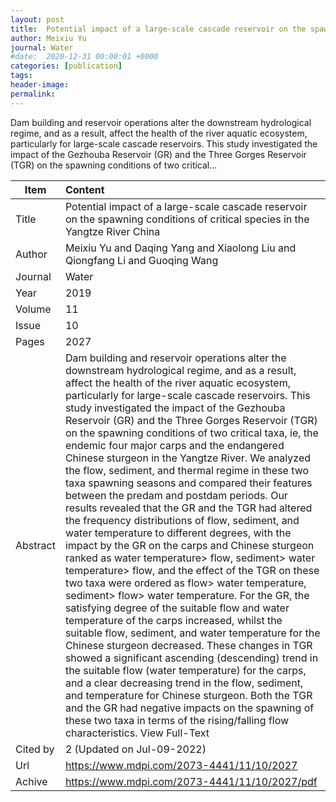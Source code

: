 ```yaml
---
layout: post
title:  Potential impact of a large-scale cascade reservoir on the spawning conditions of critical species in the Yangtze River China
author: Meixiu Yu
journal: Water
#date:  2020-12-31 00:00:01 +0000
categories: [publication]
tags: 
header-image: 
permalink: 
---
```

Dam building and reservoir operations alter the downstream hydrological regime, and as a result, affect the health of the river aquatic ecosystem, particularly for large-scale cascade reservoirs. This study investigated the impact of the Gezhouba Reservoir (GR) and the Three Gorges Reservoir (TGR) on the spawning conditions of two critical...
<!--the above is the excerpt-->
<!--more-->
<!--the following is the text-->


| Item           | Content    |
| ---------------|:------------|
| Title          | Potential impact of a large-scale cascade reservoir on the spawning conditions of critical species in the Yangtze River China     |
| Author         | Meixiu Yu and Daqing Yang and Xiaolong Liu and Qiongfang Li and Guoqing Wang    |
| Journal        | Water   |
| Year           | 2019  |
| Volume         | 11	   |
| Issue          | 10	   |
| Pages          | 2027	   |
| Abstract       | Dam building and reservoir operations alter the downstream hydrological regime, and as a result, affect the health of the river aquatic ecosystem, particularly for large-scale cascade reservoirs. This study investigated the impact of the Gezhouba Reservoir (GR) and the Three Gorges Reservoir (TGR) on the spawning conditions of two critical taxa, ie, the endemic four major carps and the endangered Chinese sturgeon in the Yangtze River. We analyzed the flow, sediment, and thermal regime in these two taxa spawning seasons and compared their features between the predam and postdam periods. Our results revealed that the GR and the TGR had altered the frequency distributions of flow, sediment, and water temperature to different degrees, with the impact by the GR on the carps and Chinese sturgeon ranked as water temperature> flow, sediment> water temperature> flow, and the effect of the TGR on these two taxa were ordered as flow> water temperature, sediment> flow> water temperature. For the GR, the satisfying degree of the suitable flow and water temperature of the carps increased, whilst the suitable flow, sediment, and water temperature for the Chinese sturgeon decreased. These changes in TGR showed a significant ascending (descending) trend in the suitable flow (water temperature) for the carps, and a clear decreasing trend in the flow, sediment, and temperature for Chinese sturgeon. Both the TGR and the GR had negative impacts on the spawning of these two taxa in terms of the rising/falling flow characteristics. View Full-Text	 |
| Cited by		 | 2 (Updated on Jul-09-2022)   |
| Url  			 | <https://www.mdpi.com/2073-4441/11/10/2027>		 |
| Achive 	     | <https://www.mdpi.com/2073-4441/11/10/2027/pdf>		 |

